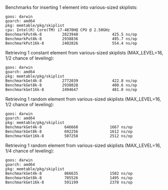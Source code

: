 Benchmarks for inserting 1 element into various-sized skiplists:
```
goos: darwin
goarch: amd64
pkg: memtable/pkg/skiplist
cpu: Intel(R) Core(TM) i7-4870HQ CPU @ 2.50GHz
BenchmarkPut4k-8         2823948               425.5 ns/op
BenchmarkPut8k-8         2938836               495.7 ns/op
BenchmarkPut16k-8        2402826               554.4 ns/op

```
Retrieving 1 constant element from various-sized skiplists  (MAX_LEVEL=16, 1/2 chance of leveling):
```
goos: darwin
goarch: amd64
pkg: memtable/pkg/skiplist
BenchmarkGet4k-8         2772039               422.8 ns/op
BenchmarkGet8k-8         2938028               400.6 ns/op
BenchmarkGet16k-8        2494647               481.0 ns/op
```

Retrieving 1 random element from various-sized skiplists (MAX_LEVEL=16, 1/2 chance of leveling):
```
goos: darwin
goarch: amd64
pkg: memtable/pkg/skiplist
BenchmarkGet4k-8          646668              1667 ns/op
BenchmarkGet8k-8          692256              1612 ns/op
BenchmarkGet16k-8         507258              2512 ns/op
```
Retrieving 1 random element from various-sized skiplists (MAX_LEVEL=16, 1/4 chance of leveling):
```
goos: darwin
goarch: amd64
pkg: memtable/pkg/skiplist
BenchmarkGet4k-8          866635              1502 ns/op
BenchmarkGet8k-8          705526              1495 ns/op
BenchmarkGet16k-8         591199              2378 ns/op
```
